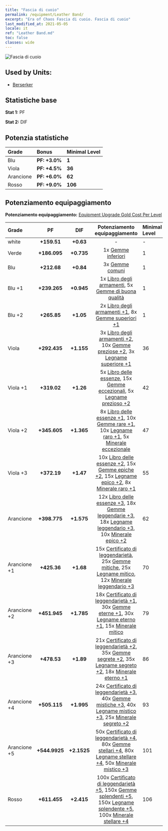 ```yaml
---
title: "Fascia di cuoio"
permalink: /equipment/Leather Band/
excerpt: "Era of Chaos Fascia di cuoio. Fascia di cuoio"
last_modified_at: 2021-05-05
locale: it
ref: "Leather Band.md"
toc: false
classes: wide
---
```


  ![Fascia di cuoio](/images/e/e_4084.png)

## Used by Units:

* [Berserker](/it/units/Berserker/) 


## Statistiche base
 **Stat 1:** PF

 **Stat 2:** DIF

## Potenzia statistiche

  |     Grade    |   Bonus | Minimal Level | 
  |:-------------|:--------|:--------------| 
  | Blu | **PF: +3.0%** | **1** | 
  | Viola | **PF: +4.5%** | **36** | 
  | Arancione | **PF: +6.0%** | **62** | 
  | Rosso | **PF: +9.0%** | **106** | 


## Potenziamento equipaggiamento
 **Potenziamento equipaggiamento:** [Equipment Upgrade Gold Cost Per Level](/equipment/EquipmentUpgradeCostPerLevel/) 

  |          Grade      | PF | DIF | Potenziamento equipaggiamento | Minimal Level |
  |:--------------------|:---------:|:---------:|:----------------:|:--------------|
  | white | **+159.51** | **+0.63** | - | - |
  | Verde | **+186.095** | **+0.735** | 1x [Gemme inferiori](/ItemsIT/mat_4/) | 1 |
  | Blu | **+212.68** | **+0.84** | 3x [Gemme comuni](/ItemsIT/mat_10/) | 1 |
  | Blu +1 | **+239.265** | **+0.945** | 1x [Libro degli armamenti](/ItemsIT/mat_18/), 5x [Gemme di buona qualità](/ItemsIT/mat_16/) | 1 |
  | Blu +2 | **+265.85** | **+1.05** | 2x [Libro degli armamenti +1](/ItemsIT/mat_25/), 8x [Gemme superiori +1](/ItemsIT/mat_23/) | 1 |
  | Viola | **+292.435** | **+1.155** | 3x [Libro degli armamenti +2](/ItemsIT/mat_32/), 10x [Gemme preziose +2](/ItemsIT/mat_30/), 3x [Legname superiore +1](/ItemsIT/mat_20/) | 36 |
  | Viola +1 | **+319.02** | **+1.26** | 5x [Libro delle essenze](/ItemsIT/mat_39/), 15x [Gemme eccezionali](/ItemsIT/mat_37/), 5x [Legname prezioso +2](/ItemsIT/mat_27/) | 42 |
  | Viola +2 | **+345.605** | **+1.365** | 8x [Libro delle essenze +1](/ItemsIT/mat_46/), 10x [Gemme rare +1](/ItemsIT/mat_44/), 10x [Legname raro +1](/ItemsIT/mat_41/), 5x [Minerale eccezionale](/ItemsIT/mat_33/) | 47 |
  | Viola +3 | **+372.19** | **+1.47** | 10x [Libro delle essenze +2](/ItemsIT/mat_53/), 15x [Gemme epiche +2](/ItemsIT/mat_51/), 15x [Legname epico +2](/ItemsIT/mat_48/), 8x [Minerale raro +1](/ItemsIT/mat_40/) | 55 |
  | Arancione | **+398.775** | **+1.575** | 12x [Libro delle essenze +3](/ItemsIT/mat_60/), 18x [Gemme leggendarie +3](/ItemsIT/mat_58/), 18x [Legname leggendario +3](/ItemsIT/mat_55/), 10x [Minerale epico +2](/ItemsIT/mat_47/) | 62 |
  | Arancione +1 | **+425.36** | **+1.68** | 15x [Certificato di leggendarietà](/ItemsIT/mat_67/), 25x [Gemme mitiche](/ItemsIT/mat_65/), 25x [Legname mitico](/ItemsIT/mat_62/), 12x [Minerale leggendario +3](/ItemsIT/mat_54/) | 70 |
  | Arancione +2 | **+451.945** | **+1.785** | 18x [Certificato di leggendarietà +1](/ItemsIT/mat_74/), 30x [Gemme eterne +1](/ItemsIT/mat_72/), 30x [Legname eterno +1](/ItemsIT/mat_69/), 15x [Minerale mitico](/ItemsIT/mat_61/) | 79 |
  | Arancione +3 | **+478.53** | **+1.89** | 21x [Certificato di leggendarietà +2](/ItemsIT/mat_81/), 35x [Gemme segrete +2](/ItemsIT/mat_79/), 35x [Legname segreto +2](/ItemsIT/mat_76/), 18x [Minerale eterno +1](/ItemsIT/mat_68/) | 86 |
  | Arancione +4 | **+505.115** | **+1.995** | 24x [Certificato di leggendarietà +3](/ItemsIT/mat_88/), 40x [Gemme mistiche +3](/ItemsIT/mat_86/), 40x [Legname mistico +3](/ItemsIT/mat_83/), 25x [Minerale segreto +2](/ItemsIT/mat_75/) | 93 |
  | Arancione +5 | **+544.9925** | **+2.1525** | 50x [Certificato di leggendarietà +4](/ItemsIT/mat_95/), 80x [Gemme stellari +4](/ItemsIT/mat_93/), 80x [Legname stellare +4](/ItemsIT/mat_90/), 50x [Minerale mistico +3](/ItemsIT/mat_82/) | 101 |
  | Rosso | **+611.455** | **+2.415** | 100x [Certificato di leggendarietà +5](/ItemsIT/mat_102/), 150x [Gemme splendenti +5](/ItemsIT/mat_100/), 150x [Legname splendente +5](/ItemsIT/mat_97/), 100x [Minerale stellare +4](/ItemsIT/mat_89/) | 106 |

